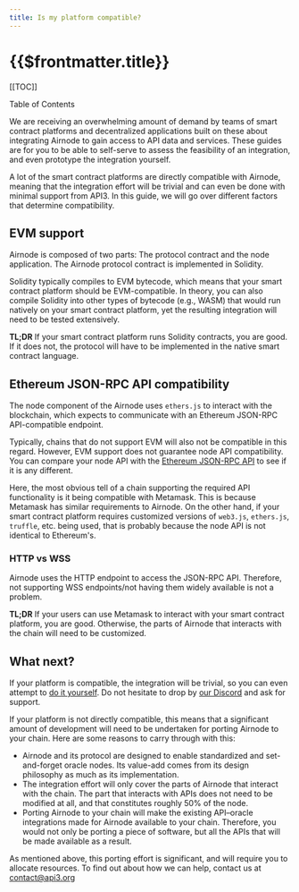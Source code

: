 ```yaml
---
title: Is my platform compatible?
---
```


# {{$frontmatter.title}}

[[TOC]]

<Version selectedVersion="pre-alpha" />

<div class="toc-label">Table of Contents</div>

We are receiving an overwhelming amount of demand by teams of smart contract platforms and decentralized applications built on these about integrating Airnode to gain access to API data and services.
These guides are for you to be able to self-serve to assess the feasibility of an integration, and even prototype the integration yourself.

A lot of the smart contract platforms are directly compatible with Airnode, meaning that the integration effort will be trivial and can even be done with minimal support from API3.
In this guide, we will go over different factors that determine compatibility.

## EVM support

Airnode is composed of two parts: The protocol contract and the node application.
The Airnode protocol contract is implemented in Solidity.

Solidity typically compiles to EVM bytecode, which means that your smart contract platform should be EVM-compatible.
In theory, you can also compile Solidity into other types of bytecode (e.g., WASM) that would run natively on your smart contract platform, yet the resulting integration will need to be tested extensively.

**TL;DR** If your smart contract platform runs Solidity contracts, you are good.
If it does not, the protocol will have to be implemented in the native smart contract language.

## Ethereum JSON-RPC API compatibility

The node component of the Airnode uses `ethers.js` to interact with the blockchain, which expects to communicate with an Ethereum JSON-RPC API-compatible endpoint.

Typically, chains that do not support EVM will also not be compatible in this regard.
However, EVM support does not guarantee node API compatibility.
You can compare your node API with the [ Ethereum JSON-RPC API](https://eth.wiki/json-rpc/API) to see if it is any different.

Here, the most obvious tell of a chain supporting the required API functionality is it being compatible with Metamask.
This is because Metamask has similar requirements to Airnode.
On the other hand, if your smart contract platform requires customized versions of `web3.js`, `ethers.js`, `truffle`, etc. being used, that is probably because the node API is not identical to Ethereum's.

### HTTP vs WSS

Airnode uses the HTTP endpoint to access the JSON-RPC API.
Therefore, not supporting WSS endpoints/not having them widely available is not a problem.

**TL;DR** If your users can use Metamask to interact with your smart contract platform, you are good.
Otherwise, the parts of Airnode that interacts with the chain will need to be customized.

## What next?

If your platform is compatible, the integration will be trivial, so you can even attempt to [do it yourself](self-serve-integration.md).
Do not hesitate to drop by [our Discord](https://discord.gg/qnRrcfnm5W) and ask for support.

If your platform is not directly compatible, this means that a significant amount of development will need to be undertaken for porting Airnode to your chain.
Here are some reasons to carry through with this:
- Airnode and its protocol are designed to enable standardized and set-and-forget oracle nodes.
Its value-add comes from its design philosophy as much as its implementation.
- The integration effort will only cover the parts of Airnode that interact with the chain.
The part that interacts with APIs does not need to be modified at all, and that constitutes roughly 50% of the node.
- Porting Airnode to your chain will make the existing API–oracle integrations made for Airnode available to your chain.
Therefore, you would not only be porting a piece of software, but all the APIs that will be made available as a result.

As mentioned above, this porting effort is significant, and will require you to allocate resources.
To find out about how we can help, contact us at contact@api3.org
